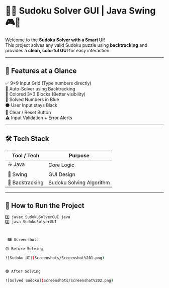 # 🧠✨ Sudoku Solver GUI | Java Swing 🎮🔢

Welcome to the **Sudoku Solver with a Smart UI**!  
This project solves any valid Sudoku puzzle using **backtracking** and provides a **clean, colorful GUI** for easy interaction.

---

## 🎯 Features at a Glance

✅ 9×9 Input Grid (Type numbers directly)  
🧠 Auto-Solver using Backtracking  
🎨 Colored 3×3 Blocks (Better visibility)  
🔵 Solved Numbers in Blue  
⚫ User Input stays Black  
🧼 Clear / Reset Button  
⚠️ Input Validation + Error Alerts

---

## 🛠️ Tech Stack

| Tool / Tech | Purpose |
|-------------|---------|
| ☕ Java      | Core Logic |
| 🎨 Swing     | GUI Design |
| 🔁 Backtracking | Sudoku Solving Algorithm |

---

## 🚀 How to Run the Project

```bash
1️⃣ javac SudokuSolverGUI.java
2️⃣ java SudokuSolverGUI



 🖼️ Screenshots

🟡 Before Solving

![Sudoku UI](Screenshots/Screenshot%201.png)


🟢 After Solving

![Solved Sudoku](Screenshots/Screenshot%202.png)

